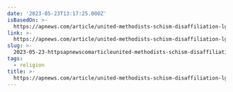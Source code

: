 ```yaml
---
date: '2023-05-23T13:17:25.000Z'
isBasedOn: >-
  https://apnews.com/article/united-methodists-schism-disaffiliation-lgbtq-44fd14d471124d23e1fd5677a8f2b1d9?taid=646cbc682329750001c420da
link: >-
  https://apnews.com/article/united-methodists-schism-disaffiliation-lgbtq-44fd14d471124d23e1fd5677a8f2b1d9?taid=646cbc682329750001c420da
slug: >-
  2023-05-23-httpsapnewscomarticleunited-methodists-schism-disaffiliation-lgbtq-44fd14d471124d23e1fd5677a8f2b1d9taid646cbc682329750001c420da
tags:
  - religion
title: >-
  https://apnews.com/article/united-methodists-schism-disaffiliation-lgbtq-44fd14d471124d23e1fd5677a8f2b1d9?taid=646cbc682329750001c420da
---
```



